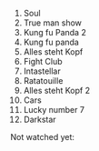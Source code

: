 1. Soul
2. True man show
3. Kung fu Panda 2
4. Kung fu panda
5. Alles steht Kopf
6. Fight Club 
7. Intastellar 
8. Ratatouille
9. Alles steht Kopf 2
10. Cars
11. Lucky number 7
12. Darkstar


Not watched yet:

